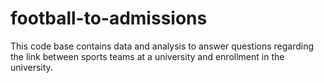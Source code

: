 # football-to-admissions
This code base contains data and analysis to answer questions regarding the link between sports teams at a university and enrollment in the university.
